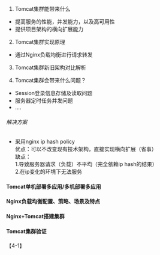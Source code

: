 1. Tomcat集群能带来什么

+ 提高服务的性能，并发能力，以及高可用性  
+ 提供项目架构的横向扩展能力  

2. Tomcat集群实现原理

+ 通过Nginx负载均衡进行请求转发   

3. Tomcat集群新旧架构对比解析


4. Tomcat集群会带来什么问题？

+ Session登录信息存储及读取问题  
+ 服务器定时任务并发问题  
+ ....  

###### 解决方案

+ 采用nginx ip hash policy  
 优点：可以不改变现有技术架构，直接实现横向扩展（省事）   
 缺点：  
 1.导致服务器请求（负载）不平均（完全依赖ip hash的结果）  
 2.在ip变化的环境下无法服务  


#### Tomcat单机部署多应用/多机部署多应用

#### Nginx负载均衡配置、策略、场景及特点

#### Nginx+Tomcat搭建集群

#### Tomcat集群验证

【4-1】


